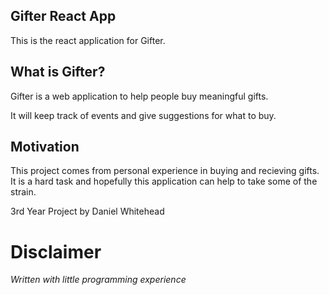 ## Gifter React App

This is the react application for Gifter.

## What is Gifter?

Gifter is a web application to help people buy meaningful gifts. 

It will keep track of events and give suggestions for what to buy.

## Motivation

This project comes from personal experience in buying and recieving gifts. It is a hard task and hopefully this application can help to take some of the strain.

3rd Year Project by Daniel Whitehead

# Disclaimer
*Written with little programming experience*
